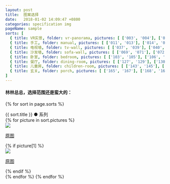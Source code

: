 ```yaml
---
layout: post
title:  图案选择
date:   2018-01-02 14:09:47 +0800
categories: specification img
pageName: sample
sorts: [
  { title: VR实景, folder: vr-panorama, pictures: [ ['003', '004'], ['005', '006'], ['007', '008'], ['009', '010'] ]},
  { title: 手工, folder: manual, pictures: [ ['011', '013'], ['014', '015'], ['016', '017'], ['018', '019'], ['020', '021'], ['022', '023'], ['024', '025'], ['026', '027'], ['028', '029'], ['030', '031'], ['032', '033'], ['034', '035'], ['036'] ]},
  { title: 电视墙, folder: tv-wall, pictures: [ ['037', '039'], ['040', '041'], ['042', '043'], ['044', '045'], ['046', '047'], ['048', '049'], ['050', '051'], ['052', '053'], ['054', '055'], ['056', '057'], ['058', '059'], ['060', '061'], ['062', '063'], ['064', '065'], ['066', '068'] ]},
  { title: 沙发墙, folder: sofa-wall, pictures: [ ['069', '071'], ['072', '073'], ['074', '075'], ['076', '077'], ['078', '079'], ['080', '081'], ['082', '083'], ['084', '085'], ['086', '087'], ['088', '089'], ['090', '100'], ['101', '102'] ]},
  { title: 卧室, folder: bedroom, pictures: [ ['103', '105'], ['106', '107'], ['108', '109'], ['110', '111'], ['113', '114'], ['115', '116'], ['117', '118'], ['119', '120'], ['121', '122'], ['123', 124], ['125', '126'] ]},
  { title: 餐厅, folder: dining-room, pictures: [ ['127', '129'], ['130', '131'], ['132', '133'], ['134', '135'], ['136', '137'], ['138', '139'], ['140', '141'], ['142'] ]},
  { title: 儿童房, folder: children-room, pictures: [ ['143', '145'], ['146', '147'], ['148', '149'], ['150', '151'], ['152', '153'], ['154', '155'], ['156', '157'], ['158', '159'], ['160', '161'], ['162', '163'], ['164'] ]},
  { title: 玄关, folder: porch, pictures: [ ['165', '167'], ['168', '169'], ['170', '171'], ['172', '173'], ['174', '175'], ['176', '177'], ['178', '179'], ['180', '181'], ['182', '183'] ]},
]
---
```

#### 林林总总，选择范围还是蛮大的：
{% for sort in page.sorts %}
<div class="alert alert-info" role="alert">{{ sort.title }} ● 系列</div>
  {% for picture in sort.pictures %}
  <div class="row">
    <div class="col-sm-12 col-md-6">
      <div class="thumbnail">
        <img src="/assets/img/design-select/{{ sort.folder }}/{{ picture[0] }}.jpg"/>
        <div class="caption">
          <p class="text-right">
            <a href="/assets/img/design-select/{{ sort.folder }}/original-size/{{ picture[0] }}.jpg" target="_blank" class="btn btn-success" role="button">原图</a>
          </p>
        </div>
      </div>
    </div>
    {% if picture[1] %}
    <div class="col-sm-12 col-md-6">
      <div class="thumbnail">
        <img src="/assets/img/design-select/{{ sort.folder }}/{{ picture[1] }}.jpg"/>
        <div class="caption">
          <p class="text-right">
            <a href="/assets/img/design-select/{{ sort.folder }}/original-size/{{ picture[1] }}.jpg" target="_blank" class="btn btn-success" role="button">原图</a>
          </p>
        </div>
      </div>
    </div>
    {% endif %}
  </div>
  {% endfor %}
{% endfor %}
